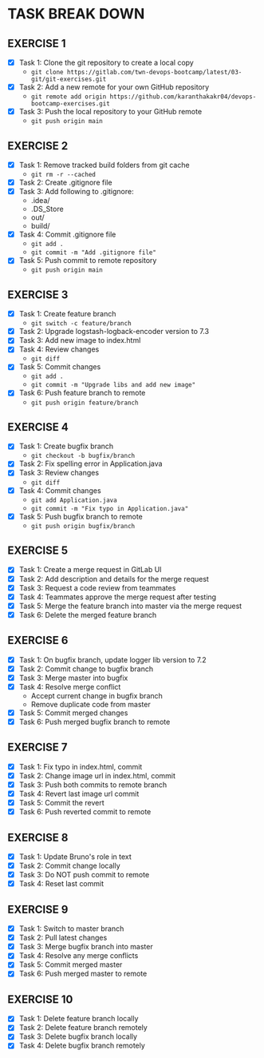 # TASK BREAK DOWN

## EXERCISE 1

- [x] Task 1: Clone the git repository to create a local copy
  - `git clone https://gitlab.com/twn-devops-bootcamp/latest/03-git/git-exercises.git`
- [x] Task 2: Add a new remote for your own GitHub repository
  - `git remote add origin https://github.com/karanthakakr04/devops-bootcamp-exercises.git`
- [x] Task 3: Push the local repository to your GitHub remote
  - `git push origin main`

## EXERCISE 2

- [x] Task 1: Remove tracked build folders from git cache
  - `git rm -r --cached`
- [x] Task 2: Create .gitignore file
- [x] Task 3: Add following to .gitignore:
  - .idea/
  - .DS_Store
  - out/
  - build/
- [x] Task 4: Commit .gitignore file
  - `git add .`
  - `git commit -m "Add .gitignore file"`
- [x] Task 5: Push commit to remote repository
  - `git push origin main`

## EXERCISE 3

- [x] Task 1: Create feature branch
  - `git switch -c feature/branch`
- [x] Task 2: Upgrade logstash-logback-encoder version to 7.3
- [x] Task 3: Add new image to index.html
- [x] Task 4: Review changes
  - `git diff`
- [x] Task 5: Commit changes
  - `git add .`
  - `git commit -m "Upgrade libs and add new image"`
- [x] Task 6: Push feature branch to remote
  - `git push origin feature/branch`

## EXERCISE 4

- [x] Task 1: Create bugfix branch
  - `git checkout -b bugfix/branch`
- [x] Task 2: Fix spelling error in Application.java
- [x] Task 3: Review changes
  - `git diff`
- [x] Task 4: Commit changes
  - `git add Application.java`
  - `git commit -m "Fix typo in Application.java"`
- [x] Task 5: Push bugfix branch to remote
  - `git push origin bugfix/branch`

## EXERCISE 5

- [x] Task 1: Create a merge request in GitLab UI
- [x] Task 2: Add description and details for the merge request
- [x] Task 3: Request a code review from teammates
- [x] Task 4: Teammates approve the merge request after testing
- [x] Task 5: Merge the feature branch into master via the merge request
- [x] Task 6: Delete the merged feature branch

## EXERCISE 6

- [x] Task 1: On bugfix branch, update logger lib version to 7.2
- [x] Task 2: Commit change to bugfix branch
- [x] Task 3: Merge master into bugfix
- [x] Task 4: Resolve merge conflict
  - Accept current change in bugfix branch
  - Remove duplicate code from master
- [x] Task 5: Commit merged changes
- [x] Task 6: Push merged bugfix branch to remote

## EXERCISE 7

- [x] Task 1: Fix typo in index.html, commit
- [x] Task 2: Change image url in index.html, commit
- [x] Task 3: Push both commits to remote branch
- [x] Task 4: Revert last image url commit
- [x] Task 5: Commit the revert
- [x] Task 6: Push reverted commit to remote

## EXERCISE 8

- [x] Task 1: Update Bruno's role in text
- [x] Task 2: Commit change locally
- [x] Task 3: Do NOT push commit to remote
- [x] Task 4: Reset last commit

## EXERCISE 9

- [x] Task 1: Switch to master branch
- [x] Task 2: Pull latest changes
- [x] Task 3: Merge bugfix branch into master
- [x] Task 4: Resolve any merge conflicts
- [x] Task 5: Commit merged master
- [x] Task 6: Push merged master to remote

## EXERCISE 10

- [x] Task 1: Delete feature branch locally
- [x] Task 2: Delete feature branch remotely
- [x] Task 3: Delete bugfix branch locally
- [x] Task 4: Delete bugfix branch remotely
